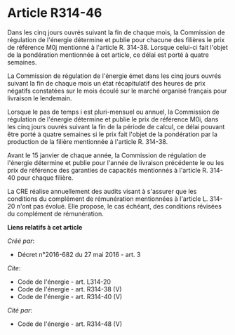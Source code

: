 # Article R314-46

Dans les cinq jours ouvrés suivant la fin de chaque mois, la Commission de régulation de l'énergie détermine et publie pour
chacune des filières le prix de référence M0j mentionné à l'article R. 314-38. Lorsque celui-ci fait l'objet de la
pondération mentionnée à cet article, ce délai est porté à quatre semaines. 

La Commission de régulation de l'énergie émet dans les cinq jours ouvrés suivant la fin de chaque mois un état récapitulatif
des heures de prix négatifs constatées sur le mois écoulé sur le marché organisé français pour livraison le lendemain. 

Lorsque le pas de temps i est pluri-mensuel ou annuel, la Commission de régulation de l'énergie détermine et publie le prix
de référence M0i, dans les cinq jours ouvrés suivant la fin de la période de calcul, ce délai pouvant être porté à quatre
semaines si le prix fait l'objet de la pondération par la production de la filière mentionnée à l'article R. 314-38. 

Avant le 15 janvier de chaque année, la Commission de régulation de l'énergie détermine et publie pour l'année de livraison
précédente le ou les prix de référence des garanties de capacités mentionnés à l'article R. 314-40 pour chaque filière. 

La CRE réalise annuellement des audits visant à s'assurer que les conditions du complément de rémunération mentionnées à
l'article L. 314-20 n'ont pas évolué. Elle propose, le cas échéant, des conditions révisées du complément de rémunération.

**Liens relatifs à cet article**

_Créé par_:

  - Décret n°2016-682 du 27 mai 2016 - art. 3

_Cite_:

  - Code de l'énergie - art. L314-20
  - Code de l'énergie - art. R314-38 (V)
  - Code de l'énergie - art. R314-40 (V)

_Cité par_:

  - Code de l'énergie - art. R314-48 (V)
